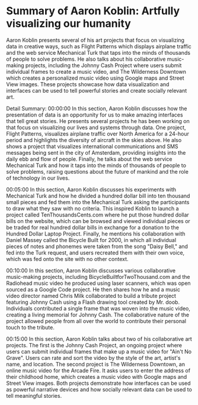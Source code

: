 # Summary of Aaron Koblin: Artfully visualizing our humanity

Aaron Koblin presents several of his art projects that focus on visualizing data in creative ways, such as Flight Patterns which displays airplane traffic and the web service Mechanical Turk that taps into the minds of thousands of people to solve problems. He also talks about his collaborative music-making projects, including the Johnny Cash Project where users submit individual frames to create a music video, and The Wilderness Downtown which creates a personalized music video using Google maps and Street View images. These projects showcase how data visualization and interfaces can be used to tell powerful stories and create socially relevant art.

Detail Summary: 
00:00:00
In this section, Aaron Koblin discusses how the presentation of data is an opportunity for us to make amazing interfaces that tell great stories. He presents several projects he has been working on that focus on visualizing our lives and systems through data. One project, Flight Patterns, visualizes airplane traffic over North America for a 24-hour period and highlights the diversity of aircraft in the skies above. He also shows a project that visualizes international communications and SMS messages being sent in the city of Amsterdam, providing insights into the daily ebb and flow of people. Finally, he talks about the web service Mechanical Turk and how it taps into the minds of thousands of people to solve problems, raising questions about the future of mankind and the role of technology in our lives.

00:05:00
In this section, Aaron Koblin discusses his experiments with Mechanical Turk and how he divided a hundred dollar bill into ten thousand small pieces and fed them into the Mechanical Turk asking the participants to draw what they saw with no criteria. This inspired Koblin to launch a project called TenThousandsCents.com where he put those hundred dollar bills on the website, which can be browsed and viewed individual pieces or be traded for real hundred dollar bills in exchange for a donation to the Hundred Dollar Laptop Project. Finally, he mentions his collaboration with Daniel Massey called the Bicycle Built for 2000, in which all individual pieces of notes and phonemes were taken from the song "Daisy Bell," and fed into the Turk request, and users recreated them with their own voice, which was fed onto the site with no other context.

00:10:00
In this section, Aaron Koblin discusses various collaborative music-making projects, including BicycleBuiltforTwoThousand.com and the Radiohead music video he produced using laser scanners, which was open sourced as a Google Code project. He then shares how he and a music video director named Chris Milk collaborated to build a tribute project featuring Johnny Cash using a Flash drawing tool created by Mr. doob. Individuals contributed a single frame that was woven into the music video, creating a living memorial for Johnny Cash. The collaborative nature of the project allowed people from all over the world to contribute their personal touch to the tribute.

00:15:00
In this section, Aaron Koblin talks about two of his collaborative art projects. The first is the Johnny Cash Project, an ongoing project where users can submit individual frames that make up a music video for "Ain't No Grave". Users can rate and sort the video by the style of the art, artist's name, and location. The second project is The Wilderness Downtown, an online music video for the Arcade Fire. It asks users to enter the address of their childhood home, which creates a music video with Google maps and Street View images. Both projects demonstrate how interfaces can be used as powerful narrative devices and how socially relevant data can be used to tell meaningful stories.

